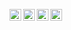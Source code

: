 <p>
    <a href="mailto:premnaathvaradharajan@gmail.com">
        <img align="left" width="22px" src="..static/gmail.svg"  />
    </a>
    <a href="https://leetcode.com/sudo_prem/">
        <img align="left" width="22px" src="..static/leetcode.png"  />
    </a>
    <a href="https://twitter.com/sudo_prem">
        <img align="left" width="22px" src="..static/twitter.svg"  />
    </a> 
    <a href="https://www.linkedin.com/in/premnaath/">
       <img align="left" width="22px" src="..static/linekdin.svg"  />
    </a>
    <br>
</p>
<!-- 
![Premnaath's github stats](https://github-readme-stats.vercel.app/api?username=sudo-prem&show_icons=true&theme=dark&include_all_commits=true&count_private=true&show_icons=true&hide=issues,stars) -->
